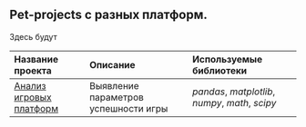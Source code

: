 ## Pet-projects с разных платформ.
Здесь будут 

| Название проекта | Описание | Используемые библиотеки | 
| :---------------------- | :---------------------- | :---------------------- |
| [Анализ игровых платформ](a_games) | Выявление параметров успешности игры | *pandas*, *matplotlib*, *numpy*, *math*, *scipy*
